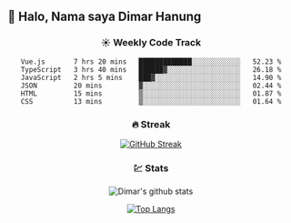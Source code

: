 ## 👋 Halo, Nama saya **Dimar Hanung**

<center>

### :sunny: Weekly Code Track
<!--START_SECTION:waka-->

```text
Vue.js       7 hrs 20 mins   █████████████░░░░░░░░░░░░   52.23 %
TypeScript   3 hrs 40 mins   ██████▓░░░░░░░░░░░░░░░░░░   26.18 %
JavaScript   2 hrs 5 mins    ███▓░░░░░░░░░░░░░░░░░░░░░   14.90 %
JSON         20 mins         ▓░░░░░░░░░░░░░░░░░░░░░░░░   02.44 %
HTML         15 mins         ▒░░░░░░░░░░░░░░░░░░░░░░░░   01.87 %
CSS          13 mins         ▒░░░░░░░░░░░░░░░░░░░░░░░░   01.64 %
```

<!--END_SECTION:waka-->

### :fire: Streak

[![GitHub Streak](http://github-readme-streak-stats.herokuapp.com?user=dimar-hanung)](https://git.io/streak-stats)

### :chart: Stats

![Dimar's github stats](https://github-readme-stats.vercel.app/api?username=dimar-hanung&show_icons=true&theme=vue)

[![Top Langs](https://github-readme-stats.vercel.app/api/top-langs/?username=dimar-hanung)](#)

</center>
